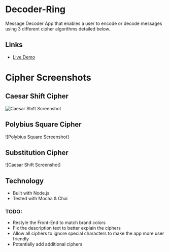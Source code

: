 # Decoder-Ring
Message Decoder App that enables a user to encode or decode messages using 3 different cipher algorithms detailed below.
## Links
- [Live Demo](https://decoder-ring.netlify.app)

# Cipher Screenshots
## **Caesar Shift Cipher** 

![Caesar Shift Screenshot](https://raw.githubusercontent.com/PardySingh/Project_Decoder_Ring/main/Caesar.png)

## **Polybius Square Cipher** 

![Polybius Square Screenshot]

## **Substitution Cipher** 

![Caesar Shift Screenshot]

## Technology
- Built with Node.js
- Tested with Mocha & Chai 

### TODO:
- Restyle the Front-End to match brand colors
- Fix the description text to better explain the ciphers
- Allow all ciphers to ignore special characters to make the app more user friendly
- Potentially add additional ciphers
